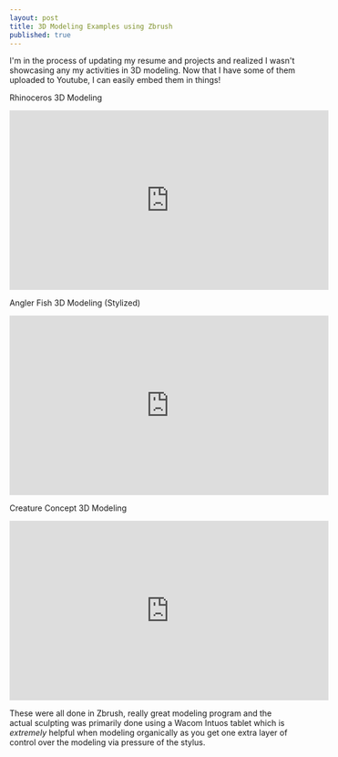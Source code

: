 ```yaml
---
layout: post
title: 3D Modeling Examples using Zbrush
published: true
---
```


I'm in the process of updating my resume and projects and realized I wasn't showcasing any my activities in 3D modeling.  Now that I have some of them uploaded to Youtube, I can easily embed them in things!

Rhinoceros 3D Modeling
<iframe width="560" height="315" src="https://www.youtube.com/embed/CUMHwmWj0Rk" frameborder="0" allow="autoplay; encrypted-media" allowfullscreen></iframe>

Angler Fish 3D Modeling (Stylized)
<iframe width="560" height="315" src="https://www.youtube.com/embed/NMH0dEk7ph8" frameborder="0" allow="autoplay; encrypted-media" allowfullscreen></iframe>

Creature Concept 3D Modeling 
<iframe width="560" height="315" src="https://www.youtube.com/embed/hE9cdJuAWp8" frameborder="0" allow="autoplay; encrypted-media" allowfullscreen></iframe>

These were all done in Zbrush, really great modeling program and the actual sculpting was primarily done using a Wacom Intuos tablet which is *extremely* helpful when modeling organically as you get one extra layer of control over the modeling via pressure of the stylus.

